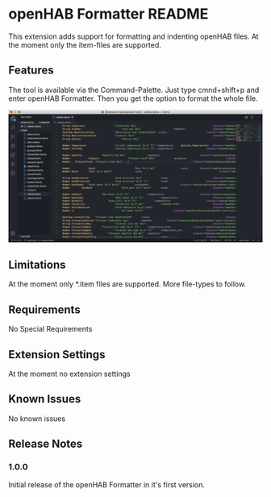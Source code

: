 # openHAB Formatter README

This extension adds support for formatting and indenting openHAB files. At the moment only the item-files are supported.

## Features

The tool is available via the Command-Palette. Just type cmnd+shift+p and enter openHAB Formatter. Then you get the option to format the whole file.

![formatting item gif](images/item-formatting.gif)

## Limitations

At the moment only \*.item files are supported. More file-types to follow.

## Requirements

No Special Requirements

## Extension Settings

At the moment no extension settings

## Known Issues

No known issues

## Release Notes

### 1.0.0

Initial release of the openHAB Formatter in it's first version.
